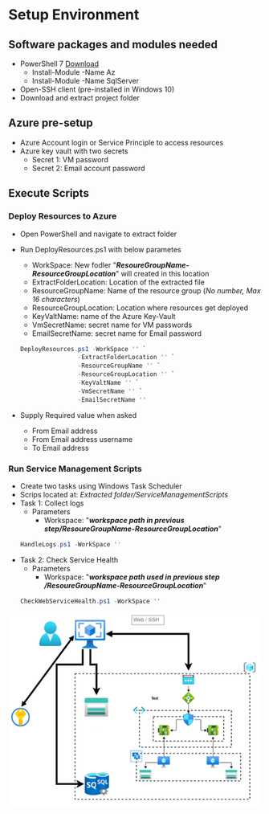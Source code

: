 # Setup Environment
## Software packages and modules needed 
- PowerShell 7 [Download](https://github.com/PowerShell/PowerShell/releases/tag/v7.1.3)
    - Install-Module -Name Az
    - Install-Module -Name SqlServer
- Open-SSH client (pre-installed in Windows 10)
- Download and extract project folder 
## Azure pre-setup
- Azure Account login or Service Principle to access resources
- Azure key vault with two secrets
    - Secret 1: VM password
    - Secret 2: Email account password
## Execute Scripts
### Deploy Resources to Azure
- Open PowerShell and navigate to extract folder
- Run DeployResources.ps1 with below parametes
    - WorkSpace: New fodler "**_ResoureGroupName-ResourceGroupLocation_**" will created in this location
    - ExtractFolderLocation: Location of the extracted file
    - ResourceGroupName: Name of the resource group (*No number, Max 16 characters*)
    - ResourceGroupLocation: Location where resources get deployed
    - KeyValtName: name of the Azure Key-Vault
    - VmSecretName: secret name for VM passwords
    - EmailSecretName: secret name for Email password

    ``` PowerShell
    DeployResources.ps1 -WorkSpace '' `
                    -ExtractFolderLocation '' `
                    -ResourceGroupName '' `
                    -ResourceGroupLocation '' `
                    -KeyValtName '' `
                    -VmSecretName '' `
                    -EmailSecretName '' 
    ```
- Supply Required value when asked
    - From Email address
    - From Email address username
    - To Email address

### Run Service Management Scripts
- Create two tasks using Windows Task Scheduler
- Scrips located at: *Extracted folder/ServiceManagementScripts*
- Task 1: Collect logs
    - Parameters
        - Workspace: "**_workspace path in previous step/ResoureGroupName-ResourceGroupLocation_**"
    ```PowerShell
    HandleLogs.ps1 -WorkSpace ''
    ```
- Task 2: Check Service Health 
    - Parameters
        - Workspace: "**_workspace path used in previous step /ResoureGroupName-ResourceGroupLocation_**"
    ```PowerShell
    CheckWebServiceHealth.ps1 -WorkSpace ''
    ```

![Architecture Diagram](architecture.png)
